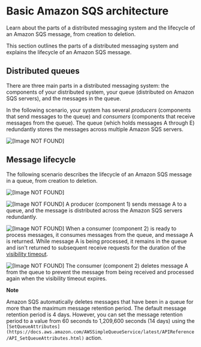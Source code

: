 # Basic Amazon SQS architecture<a name="sqs-basic-architecture"></a>

   Learn about the parts of a distributed messaging system and the lifecycle of an Amazon SQS message, from creation to deletion\.   

This section outlines the parts of a distributed messaging system and explains the lifecycle of an Amazon SQS message\.

## Distributed queues<a name="sqs-distributed-queue"></a>

There are three main parts in a distributed messaging system: the components of your distributed system, your queue \(distributed on Amazon SQS servers\), and the messages in the queue\.

In the following scenario, your system has several *producers* \(components that send messages to the queue\) and *consumers* \(components that receive messages from the queue\)\. The queue \(which holds messages A through E\) redundantly stores the messages across multiple Amazon SQS servers\.

![\[Image NOT FOUND\]](http://docs.aws.amazon.com/AWSSimpleQueueService/latest/SQSDeveloperGuide/images/ArchOverview.png)

## Message lifecycle<a name="sqs-message-lifecycle"></a>

The following scenario describes the lifecycle of an Amazon SQS message in a queue, from creation to deletion\.

![\[Image NOT FOUND\]](http://docs.aws.amazon.com/AWSSimpleQueueService/latest/SQSDeveloperGuide/images/sqs-message-lifecycle-diagram.png)

![\[Image NOT FOUND\]](http://docs.aws.amazon.com/AWSSimpleQueueService/latest/SQSDeveloperGuide/images/number-1-red.png) A producer \(component 1\) sends message A to a queue, and the message is distributed across the Amazon SQS servers redundantly\.

![\[Image NOT FOUND\]](http://docs.aws.amazon.com/AWSSimpleQueueService/latest/SQSDeveloperGuide/images/number-2-red.png) When a consumer \(component 2\) is ready to process messages, it consumes messages from the queue, and message A is returned\. While message A is being processed, it remains in the queue and isn't returned to subsequent receive requests for the duration of the [visibility timeout](sqs-visibility-timeout.md)\.

![\[Image NOT FOUND\]](http://docs.aws.amazon.com/AWSSimpleQueueService/latest/SQSDeveloperGuide/images/number-3-red.png) The consumer \(component 2\) deletes message A from the queue to prevent the message from being received and processed again when the visibility timeout expires\.

**Note**  

Amazon SQS automatically deletes messages that have been in a queue for more than the maximum message retention period\. The default message retention period is 4 days\. However, you can set the message retention period to a value from 60 seconds to 1,209,600 seconds \(14 days\) using the `[SetQueueAttributes](https://docs.aws.amazon.com/AWSSimpleQueueService/latest/APIReference/API_SetQueueAttributes.html)` action\.


